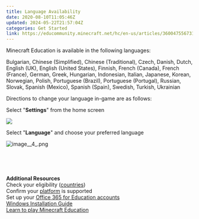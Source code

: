 ```yaml
---
title: Language Availability
date: 2020-08-10T11:05:46Z
updated: 2024-05-22T21:57:04Z
categories: Get Started
link: https://educommunity.minecraft.net/hc/en-us/articles/360047556731-Language-Availability
---
```


Minecraft Education is available in the following languages:

  
Bulgarian, Chinese (Simplified), Chinese (Traditional), Czech, Danish, Dutch, English (UK), English (United States), Finnish, French (Canada), French (France), German, Greek, Hungarian, Indonesian, Italian, Japanese, Korean, Norwegian, Polish, Portuguese (Brazil), Portuguese (Portugal), Russian, Slovak, Spanish (Mexico), Spanish (Spain), Swedish, Turkish, Ukrainian  
  

Directions to change your language in-game are as follows:

Select "**Settings**" from the home screen

![](https://educommunity.minecraft.net/hc/article_attachments/19345615687316)

Select "**Language**" and choose your preferred language

![image\_\_4\_.png](https://educommunity.minecraft.net/hc/article_attachments/360078370292)

 

 

**Additional Resources**  
Check your eligibility ([countries](./Country-Availability.md))  
Confirm your [platform](./System-Requirements.md) is supported  
Set up your [Office 365 for Education accounts](https://www.microsoft.com/en-us/education/products/office)  
[Windows Installation Guide](../Installation/Windows-Installation-Guide.md)  
[Learn to play Minecraft Education](./Learn-to-play-Minecraft-Education.md)
